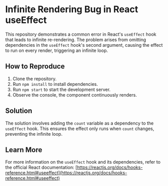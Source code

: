 # Infinite Rendering Bug in React useEffect

This repository demonstrates a common error in React's `useEffect` hook that leads to infinite re-rendering.  The problem arises from omitting dependencies in the `useEffect` hook's second argument, causing the effect to run on every render, triggering an infinite loop.

## How to Reproduce

1. Clone the repository.
2. Run `npm install` to install dependencies.
3. Run `npm start` to start the development server.
4. Observe the console, the component continuously renders.

## Solution

The solution involves adding the `count` variable as a dependency to the `useEffect` hook. This ensures the effect only runs when `count` changes, preventing the infinite loop.

## Learn More

For more information on the `useEffect` hook and its dependencies, refer to the official React documentation:
[https://reactjs.org/docs/hooks-reference.html#useeffect](https://reactjs.org/docs/hooks-reference.html#useeffect)